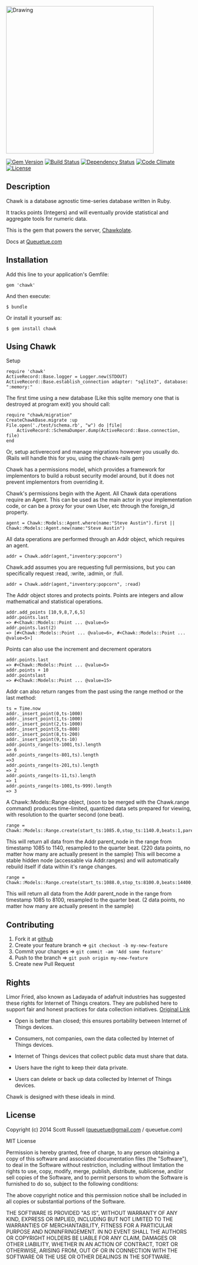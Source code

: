 <img src="https://rawgithub.com/queuetue/chawk-gem/master/lib/chawk/Jackdaw.svg" alt="Drawing" width="400px"/>


[![Gem Version](https://badge.fury.io/rb/chawk.png)](http://badge.fury.io/rb/chawk)
[![Build Status](https://travis-ci.org/queuetue/chawk-gem.svg)](https://travis-ci.org/queuetue/chawk-gem)
[![Dependency Status](http://img.shields.io/gemnasium/queuetue/chawk-gem.svg)](https://gemnasium.com/queuetue/chawk-gem)
[![Code Climate](http://img.shields.io/codeclimate/github/queuetue/chawk-gem.svg)](https://codeclimate.com/github/queuetue/chawk-gem)
[![License](http://img.shields.io/:license-mit-blue.svg)](http://doge.mit-license.org)

## Description
Chawk is a database agnostic time-series database written in Ruby.

It tracks points (Integers) and will eventually provide statistical and aggregate tools for numeric data.

This is the gem that powers the server, [Chawkolate](http://www.github.com/queuetue/chawkolate "Chawkolate at Github"). 

Docs at [Queuetue.com](http://queuetue.com/Chawk "queuetue.com")


## Installation

Add this line to your application's Gemfile:

    gem 'chawk'

And then execute:

    $ bundle

Or install it yourself as:

    $ gem install chawk

## Using Chawk

Setup

    require 'chawk'
	ActiveRecord::Base.logger = Logger.new(STDOUT)
	ActiveRecord::Base.establish_connection adapter: "sqlite3", database: ":memory:"

The first time using a new database (Like this sqlite memory one that is destroyed at program exit) you should call: 

	require "chawk/migration"
	CreateChawkBase.migrate :up
	File.open('./test/schema.rb', "w") do |file|
		ActiveRecord::SchemaDumper.dump(ActiveRecord::Base.connection, file)
	end

Or, setup activerecord and manage migrations however you usually do.  (Rails will handle this for you, using the chawk-rails gem)

Chawk has a permissions model, which provides a framework for implementors to build a robust security model around, but it does not prevent implementors from overriding it.

Chawk's permissions begin with the Agent.  All Chawk data operations require an Agent.  This can be used as the main actor in your implementation code, or can be a proxy for your own User, etc through the foreign_id property.

    agent = Chawk::Models::Agent.where(name:"Steve Austin").first || Chawk::Models::Agent.new(name:"Steve Austin")

All data operations are performed through an Addr object, which requires an agent.

    addr = Chawk.addr(agent,"inventory:popcorn")

Chawk.add assumes you are requesting full permissions, but you can specifically request :read, :write, :admin, or :full.

    addr = Chawk.addr(agent,"inventory:popcorn", :read)

The Addr object stores and protects points.  Points are integers and allow mathematical and statistical operations. 

	addr.add_points [10,9,8,7,6,5]
	addr.points.last
	=> #<Chawk::Models::Point ... @value=5>
	addr.points.last(2)
	=> [#<Chawk::Models::Point ... @value=6>, #<Chawk::Models::Point ... @value=5>]

Points can also use the increment and decrement operators

	addr.points.last
	=> #<Chawk::Models::Point ... @value=5>
	addr.points + 10
	addr.pointslast
	=> #<Chawk::Models::Point ... @value=15>

Addr can also return ranges from the past using the range method or the last method:

	ts = Time.now
	addr._insert_point(0,ts-1000)
	addr._insert_point(1,ts-1000)
	addr._insert_point(2,ts-1000)
	addr._insert_point(5,ts-800)
	addr._insert_point(8,ts-200)
	addr._insert_point(9,ts-10)
	addr.points_range(ts-1001,ts).length
	=> 6
	addr.points_range(ts-801,ts).length 
	=>3
	addr.points_range(ts-201,ts).length 
	=> 2
	addr.points_range(ts-11,ts).length 
	=> 1
	addr.points_range(ts-1001,ts-999).length
	=> 3

A Chawk::Models::Range object, (soon to be merged with the Chawk.range command) produces time-limited, quantized data sets prepared for viewing, with resolution to the quarter second (one beat).

    range = Chawk::Models::Range.create(start_ts:1085.0,stop_ts:1140.0,beats:1,parent_node:addr1)

This will return all data from the Addr parent_node in the range from timestamp 1085 to 1140, resampled to the quarter beat. (220 data points, no matter how many are actually present in the sample)  This will become a stable hidden node (accessable via Addr.ranges) and will automatically rebuild itself if data within it's range changes.

    range = Chawk::Models::Range.create(start_ts:1088.0,stop_ts:8100.0,beats:14400,parent_node:addr1)

This will return all data from the Addr parent_node in the range from timestamp 1085 to 8100, resampled to the quarter beat. (2 data points, no matter how many are actually present in the sample)

## Contributing

1. Fork it at [github](http://github.com/queuetue/chawk-gem/fork "Github")
2. Create your feature branch => `git checkout -b my-new-feature`
3. Commit your changes => `git commit -am 'Add some feature'`
4. Push to the branch => `git push origin my-new-feature`
5. Create new Pull Request

## Rights

Limor Fried, also known as Ladayada of adafruit industries has suggested these rights for Internet of Things creators.
They are published here to support fair and honest practices for data collection initiatives. [Original Link](http://www.nytimes.com/roomfordebate/2013/09/08/privacy-and-the-internet-of-things/a-bill-of-rights-for-the-internet-of-things)

* Open is better than closed; this ensures portability between Internet of Things devices.

* Consumers, not companies, own the data collected by Internet of Things devices.

* Internet of Things devices that collect public data must share that data.

* Users have the right to keep their data private.

* Users can delete or back up data collected by Internet of Things devices.

Chawk is designed with these ideals in mind.

## License

Copyright (c) 2014 Scott Russell (queuetue@gmail.com / queuetue.com)

MIT License

Permission is hereby granted, free of charge, to any person obtaining
a copy of this software and associated documentation files (the
"Software"), to deal in the Software without restriction, including
without limitation the rights to use, copy, modify, merge, publish,
distribute, sublicense, and/or sell copies of the Software, and to
permit persons to whom the Software is furnished to do so, subject to
the following conditions:

The above copyright notice and this permission notice shall be
included in all copies or substantial portions of the Software.

THE SOFTWARE IS PROVIDED "AS IS", WITHOUT WARRANTY OF ANY KIND,
EXPRESS OR IMPLIED, INCLUDING BUT NOT LIMITED TO THE WARRANTIES OF
MERCHANTABILITY, FITNESS FOR A PARTICULAR PURPOSE AND
NONINFRINGEMENT. IN NO EVENT SHALL THE AUTHORS OR COPYRIGHT HOLDERS BE
LIABLE FOR ANY CLAIM, DAMAGES OR OTHER LIABILITY, WHETHER IN AN ACTION
OF CONTRACT, TORT OR OTHERWISE, ARISING FROM, OUT OF OR IN CONNECTION
WITH THE SOFTWARE OR THE USE OR OTHER DEALINGS IN THE SOFTWARE.
